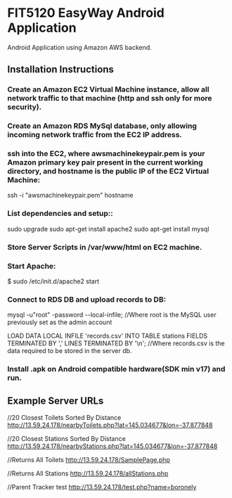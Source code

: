 # FIT5120 EasyWay Android Application

Android Application using Amazon AWS backend.

## Installation Instructions

### Create an Amazon EC2 Virtual Machine instance, allow all network traffic to that machine (http and ssh only for more security).

### Create an Amazon RDS MySql database, only allowing incoming network traffic from the EC2 IP address.


### ssh into the EC2, where awsmachinekeypair.pem is your Amazon primary key pair present in the current working directory, and hostname is the public IP of the EC2 Virtual Machine:
  ssh -i "awsmachinekeypair.pem" hostname
 


### List dependencies and setup::
  sudo upgrade
  sudo apt-get install apache2
  sudo apt-get install mysql
  
  
### Store Server Scripts in /var/www/html on EC2 machine.


### Start Apache:

  $ sudo /etc/init.d/apache2 start
 
 
### Connect to RDS DB and upload records to DB:

   mysql -u"root" -password --local-infile; //Where root is the MySQL user previously set as the admin account
   
   LOAD DATA LOCAL INFILE 'records.csv' INTO TABLE stations FIELDS TERMINATED BY ',' LINES TERMINATED BY '\n'; //Where records.csv is the data required to be stored in the server db.
   
   
### Install .apk on Android compatible hardware(SDK min v17) and run.




## Example Server URLs

//20 Closest Toilets Sorted By Distance
http://13.59.24.178/nearbyToilets.php?lat=145.034677&lon=-37.877848

//20 Closest Stations Sorted By Distance
http://13.59.24.178/nearbyStations.php?lat=145.034677&lon=-37.877848

//Returns All Toilets
http://13.59.24.178/SamplePage.php

//Returns All Stations
http://13.59.24.178/allStations.php

//Parent Tracker test
http://13.59.24.178/test.php?name=boronely
